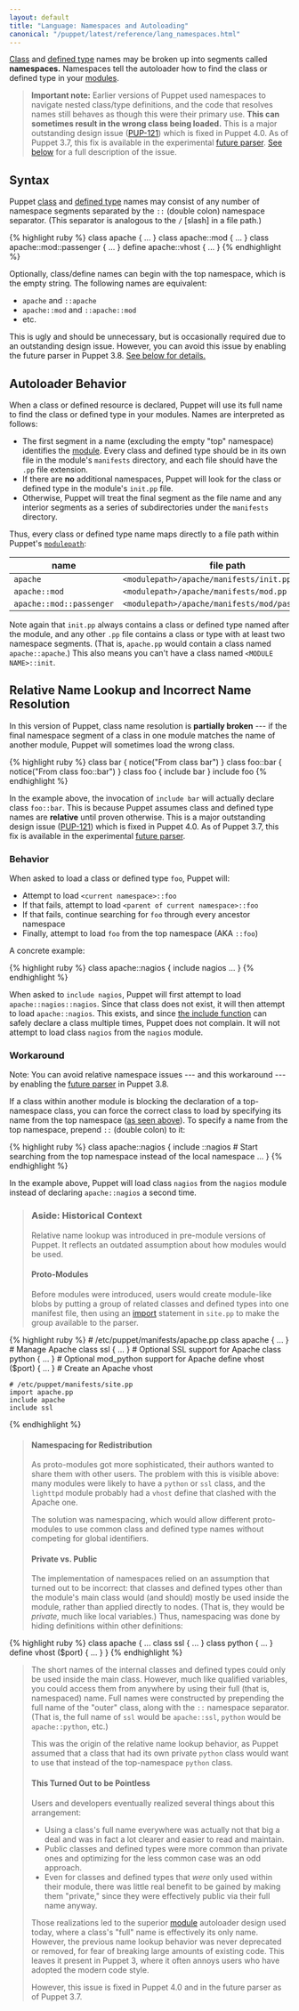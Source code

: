 ```yaml
---
layout: default
title: "Language: Namespaces and Autoloading"
canonical: "/puppet/latest/reference/lang_namespaces.html"
---
```


[classes]: ./lang_classes.html
[define]: ./lang_defined_types.html
[import]: ./lang_import.html
[variables]: ./lang_variables.html
[modulepath]: ./modules_fundamentals.html#the-modulepath
[module]: ./modules_fundamentals.html
[scopes]: ./lang_scope.html
[include]: ./lang_classes.html#using-include
[PUP-121]: https://tickets.puppetlabs.com/browse/PUP-121
[inherits]: ./lang_classes.html#inheritance
[allowed]: ./lang_reserved.html#classes-and-types
[relative_below]: #aside-historical-context
[future]: ./experiments_future.html

[Class][classes] and [defined type][define] names may be broken up into segments called **namespaces.** Namespaces tell the autoloader how to find the class or defined type in your [modules][module].

> **Important note:** Earlier versions of Puppet used namespaces to navigate nested class/type definitions, and the code that resolves names still behaves as though this were their primary use. **This can sometimes result in the wrong class being loaded.** This is a major outstanding design issue ([PUP-121][]) which is fixed in Puppet 4.0. As of Puppet 3.7, this fix is available in the experimental [future parser](future). [See below][relative_below] for a full description of the issue.

Syntax
-----

Puppet [class][classes] and [defined type][define] names may consist of any number of namespace segments separated by the `::` (double colon) namespace separator. (This separator is analogous to the `/` \[slash\] in a file path.)

{% highlight ruby %}
    class apache { ... }
    class apache::mod { ... }
    class apache::mod::passenger { ... }
    define apache::vhost { ... }
{% endhighlight %}

Optionally, class/define names can begin with the top namespace, which is the empty string. The following names are equivalent:

* `apache` and `::apache`
* `apache::mod` and `::apache::mod`
* etc.

This is ugly and should be unnecessary, but is occasionally required due to an outstanding design issue. However, you can avoid this issue by enabling the future parser in Puppet 3.8. [See below for details.][relative_below]

Autoloader Behavior
-----

When a class or defined resource is declared, Puppet will use its full name to find the class or defined type in your modules. Names are interpreted as follows:

* The first segment in a name (excluding the empty "top" namespace) identifies the [module][]. Every class and defined type should be in its own file in the module's `manifests` directory, and each file should have the `.pp` file extension.
* If there are **no** additional namespaces, Puppet will look for the class or defined type in the module's `init.pp` file.
* Otherwise, Puppet will treat the final segment as the file name and any interior segments as a series of subdirectories under the `manifests` directory.

Thus, every class or defined type name maps directly to a file path within Puppet's [`modulepath`][modulepath]:

name                     | file path
------------------------ | ---------
`apache`                 | `<modulepath>/apache/manifests/init.pp`
`apache::mod`            | `<modulepath>/apache/manifests/mod.pp`
`apache::mod::passenger` | `<modulepath>/apache/manifests/mod/passenger.pp`

Note again that `init.pp` always contains a class or defined type named after the module, and any other `.pp` file contains a class or type with at least two namespace segments. (That is, `apache.pp` would contain a class named `apache::apache`.) This also means you can't have a class named `<MODULE NAME>::init`.


Relative Name Lookup and Incorrect Name Resolution
-----

In this version of Puppet, class name resolution is **partially broken** --- if the final namespace segment of a class in one module matches the name of another module, Puppet will sometimes load the wrong class.

{% highlight ruby %}
    class bar {
      notice("From class bar")
    }
    class foo::bar {
      notice("From class foo::bar")
    }
    class foo {
      include bar
    }
    include foo
{% endhighlight %}

In the example above, the invocation of `include bar` will actually declare class `foo::bar`. This is because Puppet assumes class and defined type names are **relative** until proven otherwise. This is a major outstanding design issue ([PUP-121][]) which is fixed in Puppet 4.0. As of Puppet 3.7, this fix is available in the experimental [future parser](future).

### Behavior

When asked to load a class or defined type `foo`, Puppet will:

* Attempt to load `<current namespace>::foo`
* If that fails, attempt to load `<parent of current namespace>::foo`
* If that fails, continue searching for `foo` through every ancestor namespace
* Finally, attempt to load `foo` from the top namespace (AKA `::foo`)

A concrete example:

{% highlight ruby %}
    class apache::nagios {
      include nagios
      ...
    }
{% endhighlight %}

When asked to `include nagios`, Puppet will first attempt to load `apache::nagios::nagios`. Since that class does not exist, it will then attempt to load `apache::nagios`. This exists, and since [the include function][include] can safely declare a class multiple times, Puppet does not complain. It will not attempt to load class `nagios` from the `nagios` module.

### Workaround

Note: You can avoid relative namespace issues --- and this workaround --- by enabling the [future parser](future) in Puppet 3.8.

If a class within another module is blocking the declaration of a top-namespace class, you can force the correct class to load by specifying its name from the top namespace ([as seen above](#syntax)). To specify a name from the top namespace, prepend `::` (double colon) to it:

{% highlight ruby %}
    class apache::nagios {
      include ::nagios # Start searching from the top namespace instead of the local namespace
      ...
    }
{% endhighlight %}

In the example above, Puppet will load class `nagios` from the `nagios` module instead of declaring `apache::nagios` a second time.

> ### Aside: Historical Context
>
> Relative name lookup was introduced in pre-module versions of Puppet. It reflects an outdated assumption about how modules would be used.
>
> #### Proto-Modules
>
> Before modules were introduced, users would create module-like blobs by putting a group of related classes and defined types into one manifest file, then using an [import][] statement in `site.pp` to make the group available to the parser.
>
{% highlight ruby %}
    # /etc/puppet/manifests/apache.pp
    class apache { ... } # Manage Apache
    class ssl { ... } # Optional SSL support for Apache
    class python { ... } # Optional mod_python support for Apache
    define vhost ($port) { ... } # Create an Apache vhost

    # /etc/puppet/manifests/site.pp
    import apache.pp
    include apache
    include ssl
{% endhighlight %}
>
> #### Namespacing for Redistribution
>
> As proto-modules got more sophisticated, their authors wanted to share them with other users. The problem with this is visible above: many modules were likely to have a `python` or `ssl` class, and the `lighttpd` module probably had a `vhost` define that clashed with the Apache one.
>
> The solution was namespacing, which would allow different proto-modules to use common class and defined type names without competing for global identifiers.
>
> #### Private vs. Public
>
> The implementation of namespaces relied on an assumption that turned out to be incorrect: that classes and defined types other than the module's main class would (and should) mostly be used inside the module, rather than applied directly to nodes. (That is, they would be _private,_ much like local variables.) Thus, namespacing was done by hiding definitions within other definitions:
>
{% highlight ruby %}
    class apache {
      ...
      class ssl { ... }
      class python { ... }
      define vhost ($port) { ... }
    }
{% endhighlight %}
>
> The short names of the internal classes and defined types could only be used inside the main class. However, much like qualified variables, you could access them from anywhere by using their full (that is, namespaced) name. Full names were constructed by prepending the full name of the "outer" class, along with the `::` namespace separator. (That is, the full name of `ssl` would be `apache::ssl`, `python` would be `apache::python`, etc.)
>
> This was the origin of the relative name lookup behavior, as Puppet assumed that a class that had its own private `python` class would want to use that instead of the top-namespace `python` class.
>
> #### This Turned Out to be Pointless
>
> Users and developers eventually realized several things about this arrangement:
>
> * Using a class's full name everywhere was actually not that big a deal and was in fact a lot clearer and easier to read and maintain.
> * Public classes and defined types were more common than private ones and optimizing for the less common case was an odd approach.
> * Even for classes and defined types that _were_ only used within their module, there was little real benefit to be gained by making them "private," since they were effectively public via their full name anyway.
>
> Those realizations led to the superior [module][] autoloader design used today, where a class's "full" name is effectively its only name. However, the previous name lookup behavior was never deprecated or removed, for fear of breaking large amounts of existing code. This leaves it present in Puppet 3, where it often annoys users who have adopted the modern code style.
>
> However, this issue is fixed in Puppet 4.0 and in the future parser as of Puppet 3.7.
